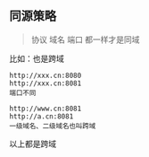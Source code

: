 ## 同源策略

> 协议 域名 端口 都一样才是同域

比如：也是跨域

```
http://xxx.cn:8080
http://xxx.cn:8081
端口不同

http://www.cn:8081
http://a.cn:8081
一级域名、二级域名也叫跨域
```

以上都是跨域



